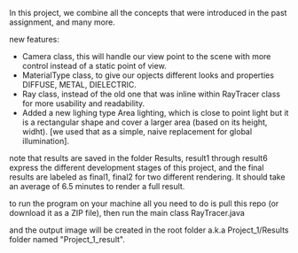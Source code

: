 In this project, we combine all the concepts that were introduced in the past assignment, and many more.

new features:
- Camera class, this will handle our view point to the scene with more control instead of a static point of view.
- MaterialType class, to give our opjects different looks and properties DIFFUSE, METAL, DIELECTRIC.
- Ray class, instead of the old one that was inline within RayTracer class for more usability and readability.
- Added a new lighing type Area lighting, which is close to point light but it is a rectangular shape and cover
a larger area (based on its height, widht). [we used that as a simple, naive replacement for global illumination].


note that results are saved in the folder Results, result1 through result6 express the different development stages of this project,
and the final results are labeled as final1, final2 for two different rendering. It should take an average of 6.5 minutes to render a full result. 

to run the program on your machine all you need to do is pull this repo (or download it as a ZIP file), then run the main class RayTracer.java

and the output image will be created in the root folder a.k.a Project_1/Results folder named "Project_1_result".